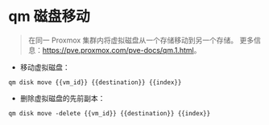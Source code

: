 # qm 磁盘移动

> 在同一 Proxmox 集群内将虚拟磁盘从一个存储移动到另一个存储。
> 更多信息：<https://pve.proxmox.com/pve-docs/qm.1.html>。

- 移动虚拟磁盘：

`qm disk move {{vm_id}} {{destination}} {{index}}`

- 删除虚拟磁盘的先前副本：

`qm disk move -delete {{vm_id}} {{destination}} {{index}}`